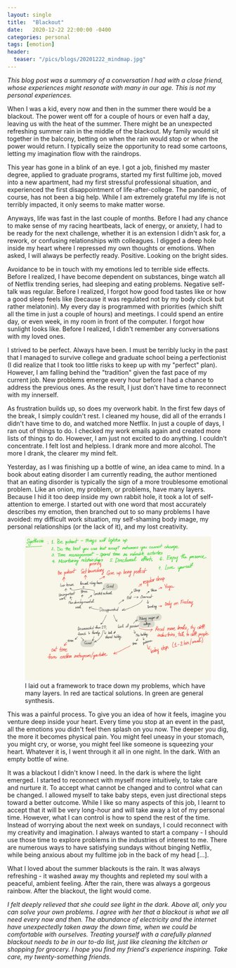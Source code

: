 ```yaml
---
layout: single
title:  "Blackout"
date:   2020-12-22 22:00:00 -0400
categories: personal
tags: [emotion]
header: 
  teaser: "/pics/blogs/20201222_mindmap.jpg"
---
```


<i>This blog post was a summary of a conversation I had with a close friend, whose experiences might resonate with many in our age. This is not my personal experiences.</i>

When I was a kid, every now and then in the summer there would be a blackout. The power went off for a couple of hours or even half a day, leaving us with the heat of the summer. There might be an unexpected refreshing summer rain in the middle of the blackout. My family would sit together in the balcony, betting on when the rain would stop or when the power would return. I typically seize the opportunity to read some cartoons, letting my imagination flow with the raindrops. 

This year has gone in a blink of an eye. I got a job, finished my master degree, applied to graduate programs, started my first fulltime job, moved into a new apartment, had my first stressful professional situation, and experienced the first disappointment of life-after-college. The pandemic, of course, has not been a big help. While I am extremely grateful my life is not terribly impacted, it only seems to make matter worse. 

Anyways, life was fast in the last couple of months. Before I had any chance to make sense of my racing heartbeats, lack of energy, or anxiety, I had to be ready for the next challenge, whether it is an extension I didn't ask for, a rework, or confusing relationships with colleagues. I digged a deep hole inside my heart where I repressed my own thoughts or emotions. When asked, I will always be perfectly ready. Positive. Looking on the bright sides. 

Avoidance to be in touch with my emotions led to terrible side effects. Before I realized, I have become dependent on substances, binge watch all of Netflix trending series, had sleeping and eating problems. Negative self-talk was regular. Before I realized, I forgot how good food tastes like or how a good sleep feels like (because it was regulated not by my body clock but rather melatonin). My every day is programmed with priorities (which shift all the time in just a couple of hours) and meetings. I could spend an entire day, or even week, in my room in front of the computer. I forgot how sunlight looks like. Before I realized, I didn't remember any conversations with my loved ones. 

I strived to be perfect. Always have been. I must be terribly lucky in the past that I managed to survive college and graduate school being a perfectionist (I did realize that I took too little risks to keep up with my "perfect" plan). However, I am falling behind the "tradition" given the fast pace of my current job. New problems emerge every hour before I had a chance to address the previous ones. As the result, I just don't have time to reconnect with my innerself. 

As frustration builds up, so does my overwork habit. In the first few days of the break, I simply couldn't rest. I cleaned my house, did all of the errands I didn't have time to do, and watched more Netflix. In just a couple of days, I ran out of things to do. I checked my work emails again and created more lists of things to do. However, I am just not excited to do anything. I couldn't concentrate. I felt lost and helpless. I drank more and more alcohol. The more I drank, the clearer my mind felt.

Yesterday, as I was finishing up a bottle of wine, an idea came to mind. In a book about eating disorder I am currently reading, the author mentioned that an eating disorder is typically the sign of a more troublesome emotional problem. Like an onion, my problem, or problems, have many layers. Because I hid it too deep inside my own rabbit hole, it took a lot of self-attention to emerge. I started out with one word that most accurately describes my emotion, then branched out to so many problems I have avoided: my difficult work situation, my self-shaming body image, my personal relationships (or the lack of it), and my lost creativity. 

<figure>
  <img src="/pics/blogs/20201222_mindmap.jpg" alt="mindmap">
  <figcaption>I laid out a framework to trace down my problems, which have many layers. In red are tactical solutions. In green are general synthesis.</figcaption>
</figure>

This was a painful process. To give you an idea of how it feels, imagine you venture deep inside your heart. Every time you stop at an event in the past, all the emotions you didn't feel then splash on you now. The deeper you dig, the more it becomes physical pain. You might feel uneasy in your stomach, you might cry, or worse, you might feel like someone is squeezing your heart. Whatever it is, I went through it all in one night. In the dark. With an empty bottle of wine. 

It was a blackout I didn't know I need. In the dark is where the light emerged. I started to reconnect with myself more intuitively, to take care and nurture it. To accept what cannot be changed and to control what can be changed. I allowed myself to take baby steps, even just directional steps toward a better outcome. While I like so many aspects of this job, I learnt to accept that it will be very long-hour and will take away a lot of my personal time. However, what I can control is how to spend the rest of the time. Instead of worrying about the next week on sundays, I could reconnect with my creativity and imagination. I always wanted to start a company - I should use those time to explore problems in the industries of interest to me. There are numerous ways to have satisfying sundays without binging Netflix, while being anxious about my fulltime job in the back of my head [...].

What I loved about the summer blackouts is the rain. It was always refreshing - it washed away my thoughts and repleted my soul with a peaceful, ambient feeling. After the rain, there was always a gorgeous rainbow. After the blackout, the light would come.

<i>I felt deeply relieved that she could see light in the dark. Above all, only you can solve your own problems. I agree with her that a blackout is what we all need every now and then. The abundance of electricity and the internet have unexpectedly taken away the down time, when we could be comfortable with ourselves. Treating yourself with a carefully planned blackout needs to be in our to-do list, just like cleaning the kitchen or shopping for grocery. I hope you find my friend's experience inspiring. Take care, my twenty-something friends.</i>








